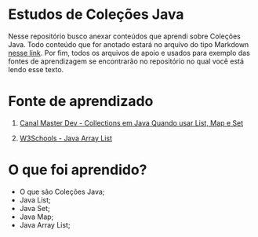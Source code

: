 # Estudos de Coleções Java
 Nesse repositório busco anexar conteúdos que aprendi sobre Coleções Java.
 Todo conteúdo que for anotado estará no arquivo do tipo Markdown [nesse link](). Por fim, todos os arquivos de apoio e usados para exemplo das fontes de aprendizagem se encontrarão no repositório no qual você está lendo esse texto.

# Fonte de aprendizado

01. [Canal Master Dev - Collections em Java Quando usar List, Map e Set](https://www.youtube.com/watch?v=Mr_1bbMD53I&pp=ygUPY29sZcOnw7VlcyBqYXZh)

02. [W3Schools - Java Array List](https://www.w3schools.com/java/java_arraylist.asp) 

# O que foi aprendido?
 - O que são Coleções Java;
 - Java List;
 - Java Set;
 - Java Map;
 - Java Array List;
